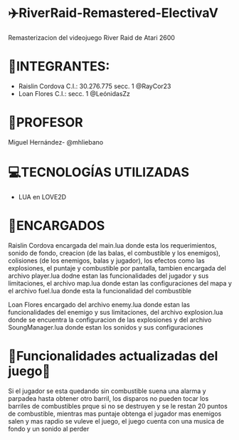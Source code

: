 # ✈️RiverRaid-Remastered-ElectivaV
Remasterizacion del videojuego River Raid de Atari 2600

# 👤INTEGRANTES:
* Raislin Cordova C.I.: 30.276.775 secc. 1   @RayCor23
* Loan Flores C.I.: secc. 1  @LeónidasZz

# 👤PROFESOR
Miguel Hernández- @mhliebano

# 💻TECNOLOGÍAS UTILIZADAS
* LUA en LOVE2D
  
# 📝ENCARGADOS
Raislin Cordova encargada del main.lua donde esta los requerimientos, sonido de fondo, creacion (de las balas, el combustible y los enemigos), colisiones (de los enemigos, balas y jugador), los efectos como las explosiones, el puntaje y combustible por pantalla, tambien encargada del archivo player.lua dodne estan las funcionalidades del jugador y sus limitaciones, el archivo map.lua donde estan las configuraciones del mapa y el archivo fuel.lua donde esta la funcionalidad del combustible

Loan Flores encargado del archivo enemy.lua donde estan las funcionalidades del enemigo y sus limitaciones, del archivo explosion.lua donde se encuentra la configuracion de las explosiones y del archivo SoungManager.lua donde estan los sonidos y sus configuraciones

# 👾Funcionalidades actualizadas del juego🛬
Si el jugador se esta quedando sin combustible suena una alarma y parpadea hasta obtener otro barril, los disparos no pueden tocar los barriles de combustibles prque si no se destruyen y se le restan 20 puntos de combustible, mientras mas puntaje obtenga el jugador mas enemigos salen y mas rapdio se vuleve el juego, el juego cuenta con una musica de fondo y un sonido al perder
